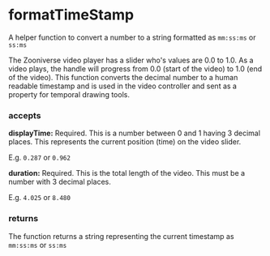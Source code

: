 # formatTimeStamp

A helper function to convert a number to a string formatted as `mm:ss:ms` or `ss:ms`

The Zooniverse video player has a slider who's values are 0.0 to 1.0. As a video plays, the handle will progress from 0.0 (start of the video) to 1.0 (end of the video). This function converts the decimal number to a human readable timestamp and is used in the video controller and sent as a property for temporal drawing tools.

### accepts

**displayTime:** Required. This is a number between 0 and 1 having 3 decimal places. This represents the current position (time) on the video slider.

E.g. `0.287` or `0.962`

**duration:** Required. This is the total length of the video. This must be a number with 3 decimal places.

E.g. `4.025` or `8.480`

### returns

The function returns a string representing the current timestamp as `mm:ss:ms` or `ss:ms`
